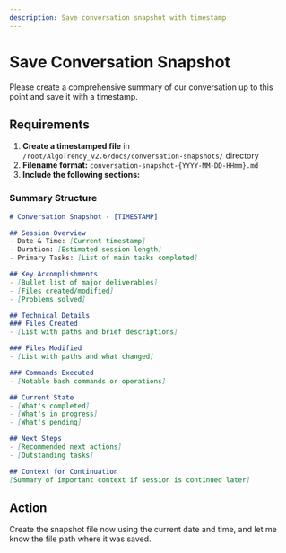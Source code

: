 ```yaml
---
description: Save conversation snapshot with timestamp
---
```


# Save Conversation Snapshot

Please create a comprehensive summary of our conversation up to this point and save it with a timestamp.

## Requirements

1. **Create a timestamped file** in `/root/AlgoTrendy_v2.6/docs/conversation-snapshots/` directory
2. **Filename format:** `conversation-snapshot-{YYYY-MM-DD-HHmm}.md`
3. **Include the following sections:**

### Summary Structure

```markdown
# Conversation Snapshot - [TIMESTAMP]

## Session Overview
- Date & Time: [Current timestamp]
- Duration: [Estimated session length]
- Primary Tasks: [List of main tasks completed]

## Key Accomplishments
- [Bullet list of major deliverables]
- [Files created/modified]
- [Problems solved]

## Technical Details
### Files Created
- [List with paths and brief descriptions]

### Files Modified
- [List with paths and what changed]

### Commands Executed
- [Notable bash commands or operations]

## Current State
- [What's completed]
- [What's in progress]
- [What's pending]

## Next Steps
- [Recommended next actions]
- [Outstanding tasks]

## Context for Continuation
[Summary of important context if session is continued later]
```

## Action

Create the snapshot file now using the current date and time, and let me know the file path where it was saved.

